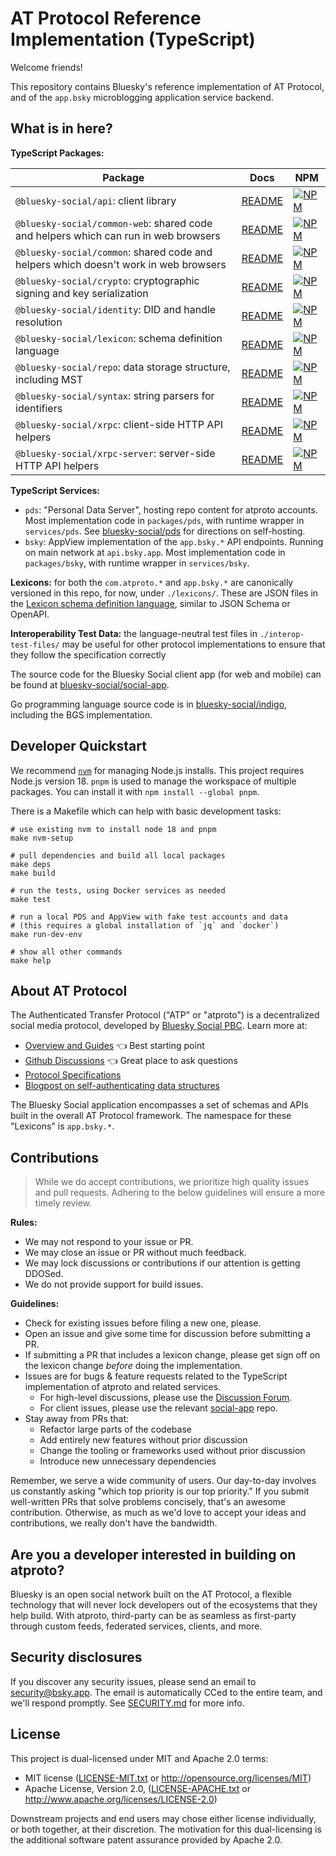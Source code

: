 # AT Protocol Reference Implementation (TypeScript)

Welcome friends!

This repository contains Bluesky's reference implementation of AT Protocol, and of the `app.bsky` microblogging application service backend.

## What is in here?

**TypeScript Packages:**

| Package                                                                       | Docs                                       | NPM                                                                                                             |
| ----------------------------------------------------------------------------- | ------------------------------------------ | --------------------------------------------------------------------------------------------------------------- |
| `@bluesky-social/api`: client library                                                | [README](./packages/api/README.md)         | [![NPM](https://img.shields.io/npm/v/@bluesky-social/api)](https://www.npmjs.com/package/@bluesky-social/api)                 |
| `@bluesky-social/common-web`: shared code and helpers which can run in web browsers  | [README](./packages/common-web/README.md)  | [![NPM](https://img.shields.io/npm/v/@bluesky-social/common-web)](https://www.npmjs.com/package/@bluesky-social/common-web)   |
| `@bluesky-social/common`: shared code and helpers which doesn't work in web browsers | [README](./packages/common/README.md)      | [![NPM](https://img.shields.io/npm/v/@bluesky-social/common)](https://www.npmjs.com/package/@bluesky-social/common)           |
| `@bluesky-social/crypto`: cryptographic signing and key serialization                | [README](./packages/crypto/README.md)      | [![NPM](https://img.shields.io/npm/v/@bluesky-social/crypto)](https://www.npmjs.com/package/@bluesky-social/crypto)           |
| `@bluesky-social/identity`: DID and handle resolution                                | [README](./packages/identity/README.md)    | [![NPM](https://img.shields.io/npm/v/@bluesky-social/identity)](https://www.npmjs.com/package/@bluesky-social/identity)       |
| `@bluesky-social/lexicon`: schema definition language                                | [README](./packages/lexicon/README.md)     | [![NPM](https://img.shields.io/npm/v/@bluesky-social/lexicon)](https://www.npmjs.com/package/@bluesky-social/lexicon)         |
| `@bluesky-social/repo`: data storage structure, including MST                        | [README](./packages/repo/README.md)        | [![NPM](https://img.shields.io/npm/v/@bluesky-social/repo)](https://www.npmjs.com/package/@bluesky-social/repo)               |
| `@bluesky-social/syntax`: string parsers for identifiers                             | [README](./packages/syntax/README.md)      | [![NPM](https://img.shields.io/npm/v/@bluesky-social/syntax)](https://www.npmjs.com/package/@bluesky-social/syntax)           |
| `@bluesky-social/xrpc`: client-side HTTP API helpers                                 | [README](./packages/xrpc/README.md)        | [![NPM](https://img.shields.io/npm/v/@bluesky-social/xrpc)](https://www.npmjs.com/package/@bluesky-social/xrpc)               |
| `@bluesky-social/xrpc-server`: server-side HTTP API helpers                          | [README](./packages/xrpc-server/README.md) | [![NPM](https://img.shields.io/npm/v/@bluesky-social/xrpc-server)](https://www.npmjs.com/package/@bluesky-social/xrpc-server) |

**TypeScript Services:**

- `pds`: "Personal Data Server", hosting repo content for atproto accounts. Most implementation code in `packages/pds`, with runtime wrapper in `services/pds`. See [bluesky-social/pds](https://github.com/bluesky-social/pds) for directions on self-hosting.
- `bsky`: AppView implementation of the `app.bsky.*` API endpoints. Running on main network at `api.bsky.app`. Most implementation code in `packages/bsky`, with runtime wrapper in `services/bsky`.

**Lexicons:** for both the `com.atproto.*` and `app.bsky.*` are canonically versioned in this repo, for now, under `./lexicons/`. These are JSON files in the [Lexicon schema definition language](https://atproto.com/specs/lexicon), similar to JSON Schema or OpenAPI.

**Interoperability Test Data:** the language-neutral test files in `./interop-test-files/` may be useful for other protocol implementations to ensure that they follow the specification correctly

The source code for the Bluesky Social client app (for web and mobile) can be found at [bluesky-social/social-app](https://github.com/bluesky-social/social-app).

Go programming language source code is in [bluesky-social/indigo](https://github.com/bluesky-social/indigo), including the BGS implementation.

## Developer Quickstart

We recommend [`nvm`](https://github.com/nvm-sh/nvm) for managing Node.js installs. This project requires Node.js version 18. `pnpm` is used to manage the workspace of multiple packages. You can install it with `npm install --global pnpm`.

There is a Makefile which can help with basic development tasks:

```shell
# use existing nvm to install node 18 and pnpm
make nvm-setup

# pull dependencies and build all local packages
make deps
make build

# run the tests, using Docker services as needed
make test

# run a local PDS and AppView with fake test accounts and data
# (this requires a global installation of `jq` and `docker`)
make run-dev-env

# show all other commands
make help
```

## About AT Protocol

The Authenticated Transfer Protocol ("ATP" or "atproto") is a decentralized social media protocol, developed by [Bluesky Social PBC](https://bsky.social). Learn more at:

- [Overview and Guides](https://atproto.com/guides/overview) 👈 Best starting point
- [Github Discussions](https://github.com/bluesky-social/atproto/discussions) 👈 Great place to ask questions
- [Protocol Specifications](https://atproto.com/specs/atp)
- [Blogpost on self-authenticating data structures](https://bsky.social/about/blog/3-6-2022-a-self-authenticating-social-protocol)

The Bluesky Social application encompasses a set of schemas and APIs built in the overall AT Protocol framework. The namespace for these "Lexicons" is `app.bsky.*`.

## Contributions

> While we do accept contributions, we prioritize high quality issues and pull requests. Adhering to the below guidelines will ensure a more timely review.

**Rules:**

- We may not respond to your issue or PR.
- We may close an issue or PR without much feedback.
- We may lock discussions or contributions if our attention is getting DDOSed.
- We do not provide support for build issues.

**Guidelines:**

- Check for existing issues before filing a new one, please.
- Open an issue and give some time for discussion before submitting a PR.
- If submitting a PR that includes a lexicon change, please get sign off on the lexicon change _before_ doing the implementation.
- Issues are for bugs & feature requests related to the TypeScript implementation of atproto and related services.
  - For high-level discussions, please use the [Discussion Forum](https://github.com/bluesky-social/atproto/discussions).
  - For client issues, please use the relevant [social-app](https://github.com/bluesky-social/social-app) repo.
- Stay away from PRs that:
  - Refactor large parts of the codebase
  - Add entirely new features without prior discussion
  - Change the tooling or frameworks used without prior discussion
  - Introduce new unnecessary dependencies

Remember, we serve a wide community of users. Our day-to-day involves us constantly asking "which top priority is our top priority." If you submit well-written PRs that solve problems concisely, that's an awesome contribution. Otherwise, as much as we'd love to accept your ideas and contributions, we really don't have the bandwidth.

## Are you a developer interested in building on atproto?

Bluesky is an open social network built on the AT Protocol, a flexible technology that will never lock developers out of the ecosystems that they help build. With atproto, third-party can be as seamless as first-party through custom feeds, federated services, clients, and more.

## Security disclosures

If you discover any security issues, please send an email to security@bsky.app. The email is automatically CCed to the entire team, and we'll respond promptly. See [SECURITY.md](https://github.com/bluesky-social/atproto/blob/main/SECURITY.md) for more info.

## License

This project is dual-licensed under MIT and Apache 2.0 terms:

- MIT license ([LICENSE-MIT.txt](https://github.com/bluesky-social/atproto/blob/main/LICENSE-MIT.txt) or http://opensource.org/licenses/MIT)
- Apache License, Version 2.0, ([LICENSE-APACHE.txt](https://github.com/bluesky-social/atproto/blob/main/LICENSE-APACHE.txt) or http://www.apache.org/licenses/LICENSE-2.0)

Downstream projects and end users may chose either license individually, or both together, at their discretion. The motivation for this dual-licensing is the additional software patent assurance provided by Apache 2.0.
